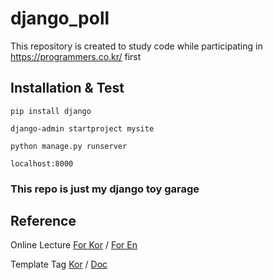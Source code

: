 # django_poll
This repository is created to study code while participating in https://programmers.co.kr/ first

## Installation & Test

`
pip install django 
`

`
django-admin startproject mysite
`

`
python manage.py runserver
`

`
localhost:8000
`

### This repo is just my django toy garage
## Reference

Online Lecture
[For Kor](https://programmers.co.kr/learn/courses/%EC%9E%A5%EA%B3%A0%EB%A5%BC-%ED%99%9C%EC%9A%A9%ED%95%9C-%EC%9B%B9%EC%82%AC%EC%9D%B4%ED%8A%B8-%EB%A7%8C%EB%93%A4%EA%B8%B0) /
[For En](https://www.codeschool.com/courses/try-django)

Template Tag
[Kor](http://greenfishblog.tistory.com/124) / 
[Doc](https://django-doc-test-kor.readthedocs.io/en/old_master/topics/templates.html)
